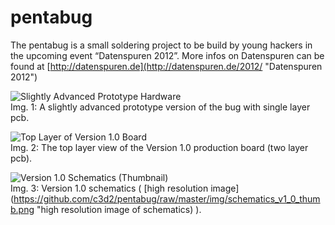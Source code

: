 pentabug
========

The pentabug is a small soldering project to be build by young hackers in
the upcoming event “Datenspuren 2012”.
More infos on Datenspuren can be found at [http://datenspuren.de](http://datenspuren.de/2012/ "Datenspuren 2012")


![Slightly Advanced Prototype Hardware](/c3d2/pentabug/raw/master/img/prototype.jpg)  
Img. 1: A slightly advanced prototype version of the bug with single layer pcb.

![Top Layer of Version 1.0 Board](https://github.com/c3d2/pentabug/raw/master/img/board_top.png)  
Img. 2: The top layer view of the Version 1.0 production board (two layer pcb).

![Version 1.0 Schematics (Thumbnail)](https://github.com/c3d2/pentabug/raw/master/img/schematics_v1_0_thumb.png)  
Img. 3: Version 1.0 schematics ( [high resolution image](https://github.com/c3d2/pentabug/raw/master/img/schematics_v1_0_thumb.png "high resolution image of schematics) ).
